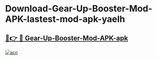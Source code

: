 # Download-Gear-Up-Booster-Mod-APK-lastest-mod-apk-yaelh

<h2><a href="https://apkcomod.com?title=Gear-Up-Booster-Mod-APK">🔗👉 🔴 Gear-Up-Booster-Mod-APK-apk </a></h2>

[![acn](https://github.com/user-attachments/assets/0f9c940e-d8b0-45ae-aac7-cd30a18b3e1c)](https://apkcomod.com?title=Gear-Up-Booster-Mod-APK)
